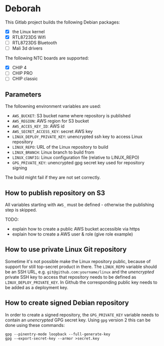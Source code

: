 # Deborah

This Gitlab project builds the following Debian packages:

 * [X] the Linux kernel
 * [X] RTL8723DS Wifi
 * [ ] RTL8723DS Bluetooth
 * [ ] Mali 3d drivers

The following NTC boards are supported:
 * [X] CHIP 4
 * [ ] CHIP PRO
 * [ ] CHIP classic

## Parameters

The followning environment variables are used:

  - `AWS_BUCKET`: S3 bucket name where repository is published
  - `AWS_REGION`: AWS region for S3 bucket
  - `AWS_ACCES_KEY_ID`: AWS id
  - `AWS_SECRET_ACCESS_KEY`: secret AWS key
  - `LINUX_DEPLOY_PRIVATE_KEY`: unencrypted ssh key to access Linux repository
  - `LINUX_REPO`: URL of the Linux repository to build
  - `LINUX_BRANCH`: Linux branch to build from
  - `LINUX_CONFIG`: Linux configuration file (relative to LINUX_REPO)
  - `GPG_PRIVATE_KEY`: unencrypted gpg secret key used for repository signing

The build might fail if they are not set correctly.

## How to publish repository on S3

All variables starting with `AWS_` must be defined - otherwise the publishing
step is skipped.

TODO:
 - explain how to create a public AWS bucket accessible via https
 - explain how to create a AWS user & role (give role example)

## How to use private Linux Git repository

Sometime it's not possible make the Linux repository public, because of support for still top-secret product in there.
The `LINUX_REPO` variable should be an SSH URL, e.g. `git@github.com:yourname/linux` and the *unencrypted* private SSH
key to access that repository needs to be defined as `LINUX_DEPLOY_PRIVATE_KEY`.
In Github the corresponding public key needs to be added as a deployment key.

## How to create signed Debian repository

In order to create a signed repository, the  `GPG_PRIVATE_KEY` variable needs to
contain an *unencrypted* GPG secret key.
Using `gpg` version 2 this can be done using these commands:
```
gpg --pinentry-mode loopback --full-generate-key
gpg --export-secret-key --armor >secret.key
```

